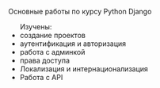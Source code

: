 <p>Основные работы по курсу Python Django</p>
<p>
<ul>Изучены:
<li>создание проектов</li>
<li>аутентификация и авторизация</li>
<li>работа с админкой</li>
<li>права доступа</li>
<li>Локализация и интернационализация</li>
<li>Работа с API</li>
</ul>

